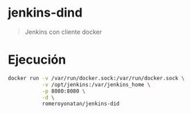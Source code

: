 # jenkins-dind
> Jenkins con cliente docker

# Ejecución
```bash
docker run -v /var/run/docker.sock:/var/run/docker.sock \
           -v /opt/jenkins:/var/jenkins_home \
           -p 8080:8080 \
           -d \
           romeroyonatan/jenkins-did
```
